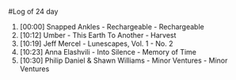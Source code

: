 #Log of 24 day

1. [00:00] Snapped Ankles - Rechargeable - Rechargeable
1. [10:12] Umber - This Earth To Another - Harvest
1. [10:19] Jeff Mercel - Lunescapes, Vol. 1 - No. 2
1. [10:23] Anna Elashvili - Into Silence - Memory of Time
1. [10:30] Philip Daniel & Shawn Williams - Minor Ventures - Minor Ventures
